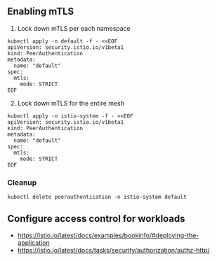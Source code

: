 
## Enabling mTLS

1. Lock down mTLS per each namespace
```
kubectl apply -n default -f - <<EOF
apiVersion: security.istio.io/v1beta1
kind: PeerAuthentication
metadata:
  name: "default"
spec:
  mtls:
    mode: STRICT
EOF

```

2. Lock down mTLS for the entire mesh
```
kubectl apply -n istio-system -f - <<EOF
apiVersion: security.istio.io/v1beta1
kind: PeerAuthentication
metadata:
  name: "default"
spec:
  mtls:
    mode: STRICT
EOF
```

### Cleanup

`kubectl delete peerauthentication -n istio-system default`

## Configure access control for workloads
- https://istio.io/latest/docs/examples/bookinfo/#deploying-the-application
- https://istio.io/latest/docs/tasks/security/authorization/authz-http/
